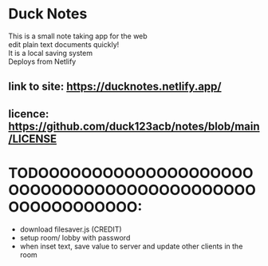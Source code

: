 # Duck Notes
This is a small note taking app for the web  
edit plain text documents quickly!  
It is a local saving system  
Deploys from Netlify  

## link to site: https://ducknotes.netlify.app/
## licence: https://github.com/duck123acb/notes/blob/main/LICENSE


# TODOOOOOOOOOOOOOOOOOOOOOOOOOOOOOOOOOOOOOOOOOOOOOOOOOOOOOOO:
- download filesaver.js (CREDIT)
- setup room/ lobby with password
- when inset text, save value to server and update other clients in the room 

